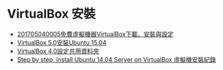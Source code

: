 # VirtualBox 安裝

* [201705040005免費虛擬機器VirtualBox下載、安裝與設定](http://blog.xuite.net/yh96301/blog/66578586-%E5%85%8D%E8%B2%BB%E8%99%9B%E6%93%AC%E6%A9%9F%E5%99%A8VirtualBox%E4%B8%8B%E8%BC%89%E3%80%81%E5%AE%89%E8%A3%9D%E8%88%87%E8%A8%AD%E5%AE%9A)
* [VirtualBox 5.0安裝Ubuntu 15.04](http://blog.xuite.net/yh96301/blog/55671076)
* [VirtualBox 4.0設定共用資料夾](http://blog.xuite.net/yh96301/blog/41935362)
* [Step by step, install Ubuntu 14.04 Server on VirtualBox 虛擬機安裝紀錄](https://www.peterdavehello.org/2016/02/step-by-step-install-ubuntu-14-04-server-on-virtualbox/)